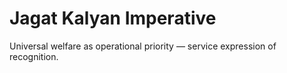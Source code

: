 # Jagat Kalyan Imperative

Universal welfare as operational priority — service expression of recognition.
